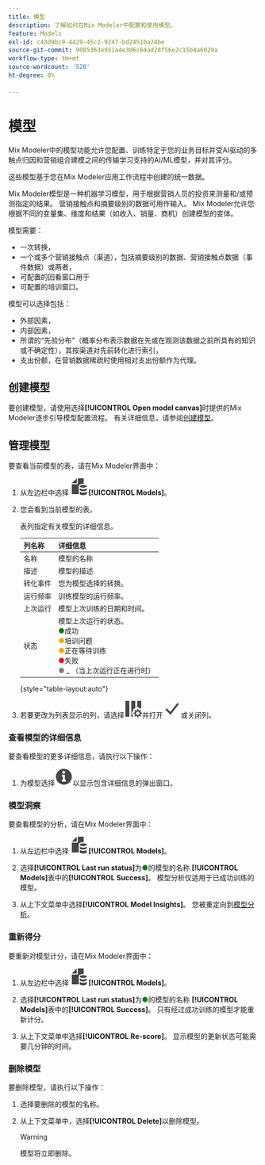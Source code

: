 ```yaml
---
title: 模型
description: 了解如何在Mix Modeler中配置和使用模型。
feature: Models
exl-id: c43d9bc9-4429-45c2-9247-bd24510a24be
source-git-commit: 9085363e951a4e306c64ad28f56e2c15b4a6029a
workflow-type: tm+mt
source-wordcount: '520'
ht-degree: 0%

---
```


# 模型

Mix Modeler中的模型功能允许您配置、训练特定于您的业务目标并受AI驱动的多触点归因和营销组合建模之间的传输学习支持的AI/ML模型，并对其评分。

这些模型基于您在Mix Modeler应用工作流程中创建的统一数据。

Mix Modeler模型是一种机器学习模型，用于根据营销人员的投资来测量和/或预测指定的结果。 营销接触点和摘要级别的数据可用作输入。 Mix Modeler允许您根据不同的变量集、维度和结果（如收入、销量、商机）创建模型的变体。

模型需要：

* 一次转换，
* 一个或多个营销接触点（渠道），包括摘要级别的数据、营销接触点数据（事件数据）或两者，
* 可配置的回看窗口用于
* 可配置的培训窗口。

模型可以选择包括：

* 外部因素，
* 内部因素，
* 所谓的“先验分布”（概率分布表示数据在先或在观测该数据之前所具有的知识或不确定性），其按渠道对先前转化进行索引，
* 支出份额，在营销数据稀疏时使用相对支出份额作为代理。


## 创建模型

要创建模型，请使用选择&#x200B;**[!UICONTROL Open model canvas]**&#x200B;时提供的Mix Modeler逐步引导模型配置流程。 有关详细信息，请参阅[创建模型](create.md)。

## 管理模型

要查看当前模型的表，请在Mix Modeler界面中：

1. 从左边栏中选择![](/help/assets//icons/FileData.svg) **[!UICONTROL Models]**。

1. 您会看到当前模型的表。

   表列指定有关模型的详细信息。

   | 列名称 | 详细信息 |
   |---|---|
   | 名称 | 模型的名称 |
   | 描述 | 模型的描述 |
   | 转化事件 | 您为模型选择的转换。 |
   | 运行频率 | 训练模型的运行频率。 |
   | 上次运行 | 模型上次训练的日期和时间。 |
   | 状态 | 模型上次运行的状态。 <br/><span style="color:green">●</span>成功<br/><span style="color:orange">●</span>培训问题<br/> <span style="color:orange">●</span>正在等待训练<br/><span style="color:red">●</span>失败<br/><span style="color:gray">●</span> _ （当上次运行正在进行时） |

   {style="table-layout:auto"}

1. 若要更改为列表显示的列，请选择![列设置](/help/assets//icons/ColumnSetting.svg)并打开![检查](/help/assets//icons/Checkmark.svg)或关闭列。


### 查看模型的详细信息

要查看模型的更多详细信息，请执行以下操作：

1. 为模型选择![信息](/help/assets//icons/Info.svg)以显示包含详细信息的弹出窗口。



### 模型洞察

要查看模型的分析，请在Mix Modeler界面中：

1. 从左边栏中选择![](/help/assets//icons/FileData.svg) **[!UICONTROL Models]**。

1. 选择&#x200B;**[!UICONTROL Last run status]**&#x200B;为<span style="color:green">●</span>的模型的名称 **[!UICONTROL Models]**&#x200B;表中的&#x200B;**[!UICONTROL Success]**。 模型分析仅适用于已成功训练的模型。

1. 从上下文菜单中选择&#x200B;**[!UICONTROL Model Insights]**。 您被重定向到[模型分析](insights.md)。


### 重新得分


要重新对模型计分，请在Mix Modeler界面中：

1. 从左边栏中选择![](/help/assets//icons/FileData.svg) **[!UICONTROL Models]**。

1. 选择&#x200B;**[!UICONTROL Last run status]**&#x200B;为<span style="color:green">●</span>的模型的名称 **[!UICONTROL Models]**&#x200B;表中的&#x200B;**[!UICONTROL Success]**。 只有经过成功训练的模型才能重新计分。

1. 从上下文菜单中选择&#x200B;**[!UICONTROL Re-score]**。 显示模型的更新状态可能需要几分钟的时间。


### 删除模型

要删除模型，请执行以下操作：

1. 选择要删除的模型的名称。

1. 从上下文菜单中，选择&#x200B;**[!UICONTROL Delete]**&#x200B;以删除模型。

   >[!WARNING]
   >
   >模型将立即删除。


